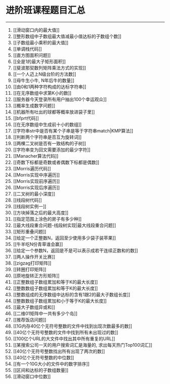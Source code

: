 # 进阶班课程题目汇总


---

1. [[滑动窗口内的最大值]]
1. [[整形数组中子数组最大值减最小值达标的子数组个数]]
1. [[子数组最小乘积的最大值]]
1. [[单调栈代码]]  
1. [[直方图面积问题]]
1. [[全是1的最大子矩形面积]]
1. [[斐波那契数列矩阵乘法方式的实现]]
1. [[一个人迈上N级台阶的方法数]]
1. [[母牛生小牛, N年后牛的数量]]
1. [[由0和1两种字符构成的达标字符串]]
1. [[在无序数组中求第K小的数]]  
1. [[服务器今天登录所有用户抽出100个幸运观众]]  
1. [[概率生成数字问题]]   
1. [[机器所有吐出的球都等概率放进袋子里]]  
1. [[bfprt代码]]  
1. [[在无序数组中生成前十小的数组]]  
1. [[字符串str中是否有某个子串是等于字符串match|KMP算法]]  
1. [[判断两个字符串是否互为旋转词]]  
1. [[两棵二叉树是否有一致结构的子树]]  
1. [[字符串变为回文需要添加的最少字符]]  
1. [[Manacher算法代码]]    
1. [[奇数下标都是奇数或者偶数下标都是偶数]]  
1. [[Morris遍历代码]]
1. [[Morris实现中序遍历]]
1. [[Morris实现前序遍历]]
1. [[Morris实现后序遍历]]
1. [[二叉树的最小深度]]  
1. [[线段树代码]]  
1. [[线段树实例一]]  
1. [[方块掉落之后的最大高度]]  
1. [[指定范围上涂色的房子有多少种]]
1. [[最大线段重合问题-线段树实现|最大线段重合问题]]
1. [[矩形重叠问题]]
1. [[给定一个正整数N，返回至少使用多少袋子装苹果]]
1. [[牛羊吃N份青草谁会赢]]
1. [[给定一个参数N，返回是不是可以表示成若干连续正数和的数]]
1. [[两人操作开关比赛]]
1. [[zigzag打印矩阵]]
1. [[转圈打印矩阵]]
1. [[原地旋转正方形矩阵]]
1. [[正整数组子数组累加和等于K的最大长度]]   
1. [[整数数组子数组累加和等于K的最大长度]]   
1. [[整数组成的无序数组中达标的含有1跟2的最大子数组长度]]   
1. [[整数数组子数组累加和小于等于K的最大长度]]  
1. [[最大子数组异或和]]  
1. [[二维01矩阵中一共有多少个岛]]  
1. [[推荐饭店问题]]  
1. [[1G内存40亿个无符号整数的文件中找到出现次数最多的数]]
1. [[40亿个无符号整数的文件中找到所有未出现过的数]]
1. [[100亿个URL的大文件中找出其中所有重复的URL]]
1. [[某搜索公司一天的用户搜索词汇是海量的, 求出每天热门Top100词汇]] 
1. [[40亿个无符号整数找出所有出现了两次的数]]
1. [[40亿个无符号整数的中位数]]
1. [[有一个10G大小的文件中的数字排序]]
1. [[区间和达标的子数组数量]]
1. [[滑动窗口中位数]]
